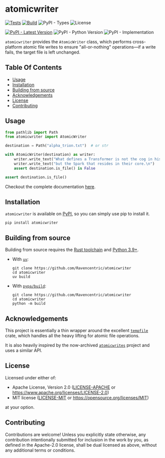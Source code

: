 # atomicwriter

[![Tests](https://img.shields.io/github/actions/workflow/status/Ravencentric/atomicwriter/tests.yml?label=tests)](https://github.com/Ravencentric/atomicwriter/actions/workflows/tests.yml)
[![Build](https://img.shields.io/github/actions/workflow/status/Ravencentric/atomicwriter/release.yml?label=build)](https://github.com/Ravencentric/atomicwriter/actions/workflows/release.yml)
![PyPI - Types](https://img.shields.io/pypi/types/atomicwriter)
![License](https://img.shields.io/pypi/l/atomicwriter?color=success)

[![PyPI - Latest Version](https://img.shields.io/pypi/v/atomicwriter?color=blue)](https://pypi.org/project/atomicwriter)
![PyPI - Python Version](https://img.shields.io/pypi/pyversions/atomicwriter)
![PyPI - Implementation](https://img.shields.io/pypi/implementation/atomicwriter)

`atomicwriter` provides the `AtomicWriter` class, which performs cross-platform atomic file writes to ensure "all-or-nothing" operations—if a write fails, the target file is left unchanged.

## Table Of Contents

- [Usage](#usage)
- [Installation](#installation)
- [Building from source](#building-from-source)
- [Acknowledgements](#acknowledgements)
- [License](#license)
- [Contributing](#contributing)

## Usage

```python
from pathlib import Path
from atomicwriter import AtomicWriter

destination = Path("alpha_trion.txt")  # or str

with AtomicWriter(destination) as writer:
    writer.write_text("What defines a Transformer is not the cog in his chest, ")
    writer.write_text("but the Spark that resides in their core.\n")
    assert destination.is_file() is False

assert destination.is_file()
```

Checkout the complete documentation [here](https://atomicwriter.ravencentric.cc/api-reference/).

## Installation

`atomicwriter` is available on [PyPI](https://pypi.org/project/atomicwriter/), so you can simply use pip to install it.

```console
pip install atomicwriter
```

## Building from source

Building from source requires the [Rust toolchain](https://rustup.rs/) and [Python 3.9+](https://www.python.org/downloads/).

- With [`uv`](https://docs.astral.sh/uv/):

  ```console
  git clone https://github.com/Ravencentric/atomicwriter
  cd atomicwriter
  uv build
  ```

- With [`pypa/build`](https://github.com/pypa/build):

  ```console
  git clone https://github.com/Ravencentric/atomicwriter
  cd atomicwriter
  python -m build
  ```

## Acknowledgements

This project is essentially a thin wrapper around the excellent [`tempfile`](https://crates.io/crates/tempfile) crate, which handles all the heavy lifting for atomic file operations.

It is also heavily inspired by the now-archived [`atomicwrites`](https://pypi.org/project/atomicwrites/) project and uses a similar API.

## License

Licensed under either of:

- Apache License, Version 2.0 ([LICENSE-APACHE](https://github.com/Ravencentric/atomicwriter/blob/main/LICENSE-APACHE) or <https://www.apache.org/licenses/LICENSE-2.0>)
- MIT license ([LICENSE-MIT](https://github.com/Ravencentric/atomicwriter/blob/main/LICENSE-MIT) or <https://opensource.org/licenses/MIT>)

at your option.

## Contributing

Contributions are welcome! Unless you explicitly state otherwise, any contribution intentionally submitted for inclusion in the work by you, as defined in the Apache-2.0 license, shall be dual licensed as above, without any additional terms or conditions.
